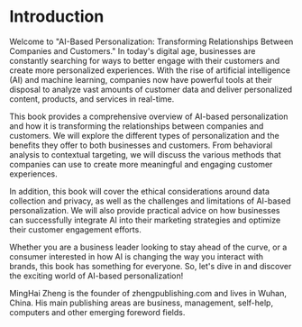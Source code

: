 # Introduction

Welcome to "AI-Based Personalization: Transforming Relationships Between Companies and Customers." In today's digital age, businesses are constantly searching for ways to better engage with their customers and create more personalized experiences. With the rise of artificial intelligence (AI) and machine learning, companies now have powerful tools at their disposal to analyze vast amounts of customer data and deliver personalized content, products, and services in real-time.

This book provides a comprehensive overview of AI-based personalization and how it is transforming the relationships between companies and customers. We will explore the different types of personalization and the benefits they offer to both businesses and customers. From behavioral analysis to contextual targeting, we will discuss the various methods that companies can use to create more meaningful and engaging customer experiences.

In addition, this book will cover the ethical considerations around data collection and privacy, as well as the challenges and limitations of AI-based personalization. We will also provide practical advice on how businesses can successfully integrate AI into their marketing strategies and optimize their customer engagement efforts.

Whether you are a business leader looking to stay ahead of the curve, or a consumer interested in how AI is changing the way you interact with brands, this book has something for everyone. So, let's dive in and discover the exciting world of AI-based personalization!

MingHai Zheng is the founder of zhengpublishing.com and lives in Wuhan, China. His main publishing areas are business, management, self-help, computers and other emerging foreword fields.

